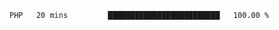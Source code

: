 
<!--START_SECTION:waka-->

```text
PHP   20 mins         █████████████████████████   100.00 %
```

<!--END_SECTION:waka-->
